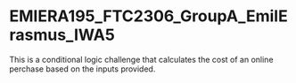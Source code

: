 # EMIERA195_FTC2306_GroupA_EmilErasmus_IWA5
This is a conditional logic challenge that calculates the cost of an online perchase based on the inputs provided.
